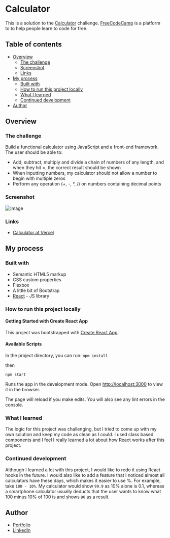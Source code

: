# Calculator

This is a solution to the [Calculator](https://www.freecodecamp.org/learn/front-end-libraries/front-end-libraries-projects/build-a-javascript-calculator) challenge. [FreeCodeCamp](https://www.freecodecamp.org/) is a platform to to help people learn to code for free.

## Table of contents

- [Overview](#overview)
  - [The challenge](#the-challenge)
  - [Screenshot](#screenshot)
  - [Links](#links)
- [My process](#my-process)
  - [Built with](#built-with)
  - [How to run this project locally](#how-to-run-this-project-locally)
  - [What I learned](#what-i-learned)
  - [Continued development](#continued-development)
- [Author](#author)

## Overview

### The challenge

Build a functional calculator using JavaScript and a front-end framework. The user should be able to:
- Add, subtract, multiply and divide a chain of numbers of any length, and when they hit =, the correct result should be shown
- When inputting numbers, my calculator should not allow a number to begin with multiple zeros
- Perform any operation (+, -, *, /) on numbers containing decimal points

### Screenshot

![image](https://user-images.githubusercontent.com/64551613/120126170-c1c0f880-c191-11eb-90b3-f55aa423dfaf.png)

### Links

- [Calculator at Vercel](https://calculator-rose.vercel.app/)

## My process

### Built with

- Semantic HTML5 markup
- CSS custom properties
- Flexbox
- A little bit of Bootstrap
- [React](https://reactjs.org/) - JS library

### How to run this project locally

#### Getting Started with Create React App

This project was bootstrapped with [Create React App](https://github.com/facebook/create-react-app).

#### Available Scripts

In the project directory, you can run:
```npm install``` 

then

```npm start```

Runs the app in the development mode.
Open [http://localhost:3000](http://localhost:3000) to view it in the browser.

The page will reload if you make edits.
You will also see any lint errors in the console.

### What I learned

The logic for this project was challenging, but I tried to come up with my own solution and keep my code as clean as I could. I used class based components and I feel I really learned a lot about how React works after this project.

### Continued development

Although I learned a lot with this project, I would like to redo it using React hooks in the future. I would also like to add a feature that I noticed almost all calculators have these days, which makes it easier to use %. For example, take ```100 - 10%```. My calculator would show ```99.9``` as 10% alone is 0.1, whereas a smartphone calculator usually deducts that the user wants to know what 100 minus 10% of 100 is and shows ```90``` as a result.

## Author

- [Portfolio](https://barbaraaliverti.github.io/)
- [LinkedIn](https://www.linkedin.com/in/barbaraaliverti)
